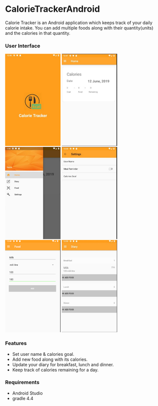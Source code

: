 # CalorieTrackerAndroid

Calorie Tracker is an Android application which keeps track of your daily calorie intake. You can add multiple foods along with their quantity(units) and the calories in that quantity.

### User Interface
<p>
<img src="screenshots/splash.jpg" alt="Splash Display" width = "180" height="300" >
<img src="screenshots/home.jpg" alt="Home" width = "180" height="300" >
<img src="screenshots/menu.jpg" alt="Menu" width = "180" height="300">
<img src="screenshots/settings.jpg" alt="Settings" width = "180" height="300">
<img src="screenshots/add_new_food.png" alt="Add new food" width = "180" height="300">
<img src="screenshots/update_diary.jpg" alt="Update Diary" width = "180" height="300">

</p>

### Features
- Set user name & calories goal.
- Add new food along with its calories.
- Update your diary for breakfast, lunch and dinner.
- Keep track of calories remaining for a day.

### Requirements
- Android Studio
- gradle 4.4
